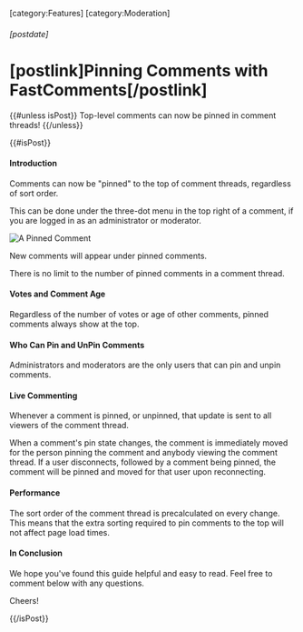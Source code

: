 [category:Features]
[category:Moderation]
###### [postdate]
# [postlink]Pinning Comments with FastComments[/postlink]

{{#unless isPost}}
Top-level comments can now be pinned in comment threads!
{{/unless}}

{{#isPost}}

#### Introduction

Comments can now be "pinned" to the top of comment threads, regardless of sort order.

This can be done under the three-dot menu in the top right of a comment, if you are logged in as an administrator or moderator.

<div class="text-center">
    <img src="images/fc-pinned-comment-example.png" alt="A Pinned Comment" title="A Pinned Comment" />
</div>

New comments will appear under pinned comments.

There is no limit to the number of pinned comments in a comment thread.

#### Votes and Comment Age

Regardless of the number of votes or age of other comments, pinned comments always show at the top.

#### Who Can Pin and UnPin Comments

Administrators and moderators are the only users that can pin and unpin comments.

#### Live Commenting

Whenever a comment is pinned, or unpinned, that update is sent to all viewers of the comment thread.

When a comment's pin state changes, the comment is immediately moved for the person pinning the comment and anybody
viewing the comment thread. If a user disconnects, followed by a comment being pinned, the comment will be pinned and moved
for that user upon reconnecting.

#### Performance

The sort order of the comment thread is precalculated on every change. This means that the extra sorting required to
pin comments to the top will not affect page load times.

#### In Conclusion

We hope you've found this guide helpful and easy to read. Feel free to comment below with any questions.

Cheers!

{{/isPost}}
